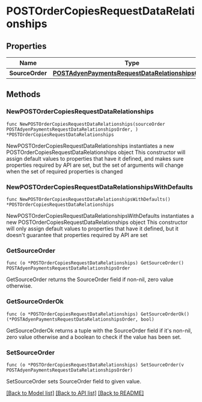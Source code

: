 # POSTOrderCopiesRequestDataRelationships

## Properties

Name | Type | Description | Notes
------------ | ------------- | ------------- | -------------
**SourceOrder** | [**POSTAdyenPaymentsRequestDataRelationshipsOrder**](POSTAdyenPaymentsRequestDataRelationshipsOrder.md) |  | 

## Methods

### NewPOSTOrderCopiesRequestDataRelationships

`func NewPOSTOrderCopiesRequestDataRelationships(sourceOrder POSTAdyenPaymentsRequestDataRelationshipsOrder, ) *POSTOrderCopiesRequestDataRelationships`

NewPOSTOrderCopiesRequestDataRelationships instantiates a new POSTOrderCopiesRequestDataRelationships object
This constructor will assign default values to properties that have it defined,
and makes sure properties required by API are set, but the set of arguments
will change when the set of required properties is changed

### NewPOSTOrderCopiesRequestDataRelationshipsWithDefaults

`func NewPOSTOrderCopiesRequestDataRelationshipsWithDefaults() *POSTOrderCopiesRequestDataRelationships`

NewPOSTOrderCopiesRequestDataRelationshipsWithDefaults instantiates a new POSTOrderCopiesRequestDataRelationships object
This constructor will only assign default values to properties that have it defined,
but it doesn't guarantee that properties required by API are set

### GetSourceOrder

`func (o *POSTOrderCopiesRequestDataRelationships) GetSourceOrder() POSTAdyenPaymentsRequestDataRelationshipsOrder`

GetSourceOrder returns the SourceOrder field if non-nil, zero value otherwise.

### GetSourceOrderOk

`func (o *POSTOrderCopiesRequestDataRelationships) GetSourceOrderOk() (*POSTAdyenPaymentsRequestDataRelationshipsOrder, bool)`

GetSourceOrderOk returns a tuple with the SourceOrder field if it's non-nil, zero value otherwise
and a boolean to check if the value has been set.

### SetSourceOrder

`func (o *POSTOrderCopiesRequestDataRelationships) SetSourceOrder(v POSTAdyenPaymentsRequestDataRelationshipsOrder)`

SetSourceOrder sets SourceOrder field to given value.



[[Back to Model list]](../README.md#documentation-for-models) [[Back to API list]](../README.md#documentation-for-api-endpoints) [[Back to README]](../README.md)


